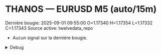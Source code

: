 # THANOS — EURUSD M5 (auto/15m)
Dernière bougie: 2025-09-01 09:55:00  O=1.17340  H=1.17354  L=1.17332  C=1.17343
Source active: twelvedata_repo

- Aucun signal sur la dernière bougie.

<details><summary>Debug</summary>

- TD_API_KEY manquant.

</details>